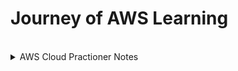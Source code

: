 # Journey of AWS Learning

<br/>

<details>
<br/>
<summary> AWS Cloud Practioner Notes </summary>
<p align="justify">
</p>
-----
